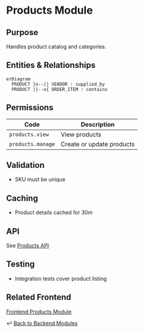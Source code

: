 # Products Module

## Purpose
Handles product catalog and categories.

## Entities & Relationships
```mermaid
erDiagram
  PRODUCT }o--|| VENDOR : supplied_by
  PRODUCT ||--o{ ORDER_ITEM : contains
```

## Permissions
| Code | Description |
|------|-------------|
| `products.view` | View products |
| `products.manage` | Create or update products |

## Validation
- SKU must be unique

## Caching
- Product details cached for 30m

## API
See [Products API](../api/products.md)

## Testing
- Integration tests cover product listing

## Related Frontend
[Frontend Products Module](../../frontend/modules/products.md)

↩ [Back to Backend Modules](./_index.md)
